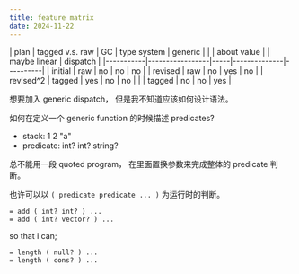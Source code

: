 ```yaml
---
title: feature matrix
date: 2024-11-22
---
```


| plan      | tagged v.s. raw | GC  | type system  | generic  |
|           | about value     |     | maybe linear | dispatch |
|-----------|-----------------|-----|--------------|----------|
| initial   | raw             | no  | no           | no       |
| revised   | raw             | no  | yes          | no       |
| revised^2 | tagged          | yes | no           | no       |
|           | tagged          | no  | no           | yes      |

想要加入 generic dispatch，
但是我不知道应该如何设计语法。

如何在定义一个 generic function 的时候描述 predicates?

- stack: 1 2 "a"
- predicate: int? int? string?

总不能用一段 quoted program，
在里面置换参数来完成整体的 predicate 判断。

也许可以以 `( predicate predicate ... )` 为运行时的判断。

```
= add ( int? int? ) ...
= add ( int? vector? ) ...
```

so that i can;

```
= length ( null? ) ...
= length ( cons? ) ...
```

